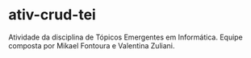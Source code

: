 # ativ-crud-tei
Atividade da disciplina de Tópicos Emergentes em Informática. Equipe composta por Mikael Fontoura e Valentina Zuliani.
